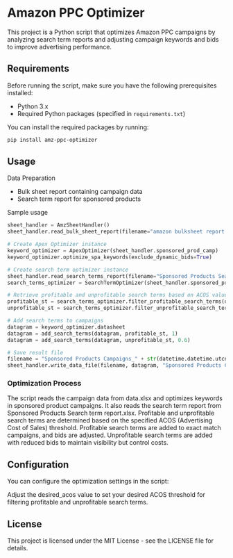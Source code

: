 # Amazon PPC Optimizer

This project is a Python script that optimizes Amazon PPC campaigns by analyzing search term reports and adjusting campaign keywords and bids to improve advertising performance.

## Requirements

Before running the script, make sure you have the following prerequisites installed:

- Python 3.x
- Required Python packages (specified in `requirements.txt`)

You can install the required packages by running:

```bash
pip install amz-ppc-optimizer
```

## Usage
Data Preparation
- Bulk sheet report containing campaign data
- Search term report for sponsored products

Sample usage
```python
sheet_handler = AmzSheetHandler()
sheet_handler.read_bulk_sheet_report(filename="amazon bulksheet report.xlsx")

# Create Apex Optimizer instance
keyword_optimizer = ApexOptimizer(sheet_handler.sponsored_prod_camp)
keyword_optimizer.optimize_spa_keywords(exclude_dynamic_bids=True)

# Create search term optimizer instance
sheet_handler.read_search_terms_report(filename="Sponsored Products Search term report.xlsx")
search_terms_optimizer = SearchTermOptimizer(sheet_handler.sponsored_product_search_terms)

# Retrieve profitable and unprofitable search terms based on ACOS value
profitable_st = search_terms_optimizer.filter_profitable_search_terms(desired_acos=0.3)
unprofitable_st = search_terms_optimizer.filter_unprofitable_search_terms(desired_acos=0.3)

# Add search terms to campaigns
datagram = keyword_optimizer.datasheet
datagram = add_search_terms(datagram, profitable_st, 1)
datagram = add_search_terms(datagram, unprofitable_st, 0.6)

# Save result file
filename = "Sponsored Products Campaigns_" + str(datetime.datetime.utcnow().date()) + ".xlsx"
sheet_handler.write_data_file(filename, datagram, "Sponsored Products Campaigns")
```

### Optimization Process
The script reads the campaign data from data.xlsx and optimizes keywords in sponsored product campaigns.
It also reads the search term report from Sponsored Products Search term report.xlsx.
Profitable and unprofitable search terms are determined based on the specified ACOS (Advertising Cost of Sales) threshold.
Profitable search terms are added to exact match campaigns, and bids are adjusted.
Unprofitable search terms are added with reduced bids to maintain visibility but control costs.


## Configuration
You can configure the optimization settings in the script:

Adjust the desired_acos value to set your desired ACOS threshold for filtering profitable and unprofitable search terms.

## License
This project is licensed under the MIT License - see the LICENSE file for details.